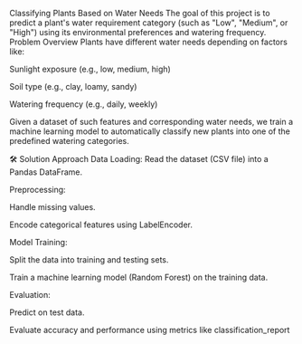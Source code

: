 Classifying Plants Based on Water Needs The goal of this project is to predict a plant's water requirement category (such as "Low", "Medium", or "High") using its environmental preferences and watering frequency. Problem Overview Plants have different water needs depending on factors like:

Sunlight exposure (e.g., low, medium, high)

Soil type (e.g., clay, loamy, sandy)

Watering frequency (e.g., daily, weekly)

Given a dataset of such features and corresponding water needs, we train a machine learning model to automatically classify new plants into one of the predefined watering categories.

🛠️ Solution Approach Data Loading: Read the dataset (CSV file) into a Pandas DataFrame.

Preprocessing:

Handle missing values.

Encode categorical features using LabelEncoder.

Model Training:

Split the data into training and testing sets.

Train a machine learning model (Random Forest) on the training data.

Evaluation:

Predict on test data.

Evaluate accuracy and performance using metrics like classification_report
